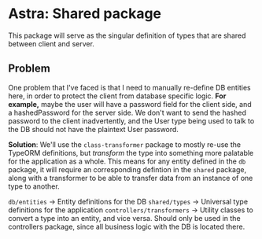# Astra: Shared package

This package will serve as the singular definition of types that are shared between client and server.

## Problem
One problem that I've faced is that I need to manually re-define DB entities here, in order to protect the client from database specific logic. **For example,** maybe the user will have a password field for the client side, and a hashedPassword for the server side. We don't want to send the hashed password to the client inadvertently, and the User type being used to talk to the DB should not have the plaintext User password.

**Solution**: We'll use the `class-transformer` package to mostly re-use the TypeORM definitions, but *transform* the type into something more palatable for the application as a whole. This means for any entity defined in the `db` package, it will require an corresponding defintion in the `shared` package, along with a transformer to be able to transfer data from an instance of one type to another.

`db/entities` -> Entity definitions for the DB
`shared/types` -> Universal type definitions for the application
`controllers/transformers` -> Utility classes to convert a type into an entity, and vice versa. Should only be used in the controllers package, since all business logic with the DB is located there.